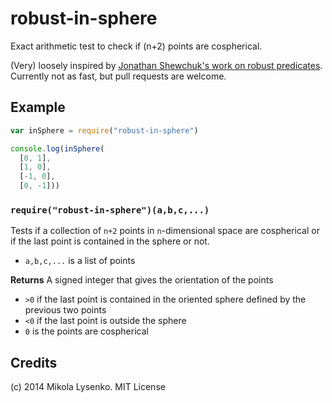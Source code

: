 robust-in-sphere
================
Exact arithmetic test to check if (n+2) points are cospherical.

(Very) loosely inspired by [Jonathan Shewchuk's work on robust predicates](http://www.cs.cmu.edu/~quake/robust.html).  Currently not as fast, but pull requests are welcome.

## Example

```javascript
var inSphere = require("robust-in-sphere")

console.log(inSphere(
  [0, 1],
  [1, 0],
  [-1, 0],
  [0, -1]))
```

### `require("robust-in-sphere")(a,b,c,...)`
Tests if a collection of `n+2` points in `n`-dimensional space are cospherical or if the last point is contained in the sphere or not.

* `a,b,c,...` is a list of points

**Returns** A signed integer that gives the orientation of the points
* `>0` if the last point is contained in the oriented sphere defined by the previous two points
* `<0` if the last point is outside the sphere
* `0` is the points are cospherical

## Credits
(c) 2014 Mikola Lysenko. MIT License